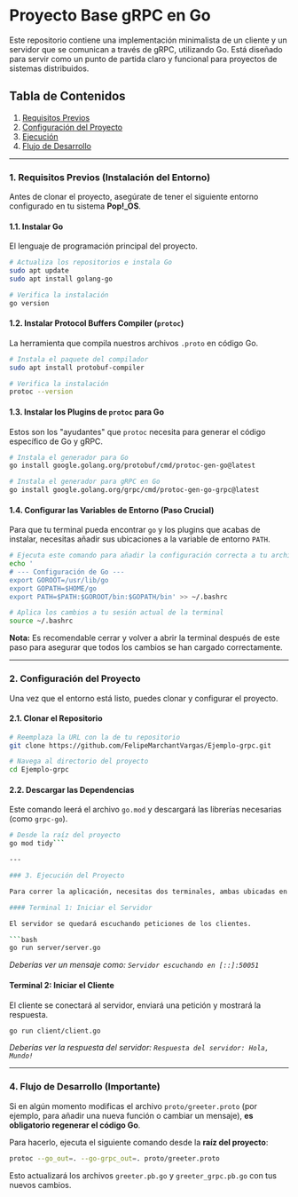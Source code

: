 # Proyecto Base gRPC en Go

Este repositorio contiene una implementación minimalista de un cliente y un servidor que se comunican a través de gRPC, utilizando Go. Está diseñado para servir como un punto de partida claro y funcional para proyectos de sistemas distribuidos.

## Tabla de Contenidos

1. [Requisitos Previos](#1-requisitos-previos-instalación-del-entorno)
2. [Configuración del Proyecto](#2-configuración-del-proyecto)
3. [Ejecución](#3-ejecución-del-proyecto)
4. [Flujo de Desarrollo](#4-flujo-de-desarrollo-importante)

---

### 1. Requisitos Previos (Instalación del Entorno)

Antes de clonar el proyecto, asegúrate de tener el siguiente entorno configurado en tu sistema **Pop!\_OS**.

#### 1.1. Instalar Go

El lenguaje de programación principal del proyecto.

```bash
# Actualiza los repositorios e instala Go
sudo apt update
sudo apt install golang-go

# Verifica la instalación
go version
```

#### 1.2. Instalar Protocol Buffers Compiler (`protoc`)

La herramienta que compila nuestros archivos `.proto` en código Go.

```bash
# Instala el paquete del compilador
sudo apt install protobuf-compiler

# Verifica la instalación
protoc --version
```

#### 1.3. Instalar los Plugins de `protoc` para Go

Estos son los "ayudantes" que `protoc` necesita para generar el código específico de Go y gRPC.

```bash
# Instala el generador para Go
go install google.golang.org/protobuf/cmd/protoc-gen-go@latest

# Instala el generador para gRPC en Go
go install google.golang.org/grpc/cmd/protoc-gen-go-grpc@latest
```

#### 1.4. Configurar las Variables de Entorno (Paso Crucial)

Para que tu terminal pueda encontrar `go` y los plugins que acabas de instalar, necesitas añadir sus ubicaciones a la variable de entorno `PATH`.

```bash
# Ejecuta este comando para añadir la configuración correcta a tu archivo .bashrc
echo '
# --- Configuración de Go ---
export GOROOT=/usr/lib/go
export GOPATH=$HOME/go
export PATH=$PATH:$GOROOT/bin:$GOPATH/bin' >> ~/.bashrc

# Aplica los cambios a tu sesión actual de la terminal
source ~/.bashrc
```

**Nota:** Es recomendable cerrar y volver a abrir la terminal después de este paso para asegurar que todos los cambios se han cargado correctamente.

---

### 2. Configuración del Proyecto

Una vez que el entorno está listo, puedes clonar y configurar el proyecto.

#### 2.1. Clonar el Repositorio

```bash
# Reemplaza la URL con la de tu repositorio
git clone https://github.com/FelipeMarchantVargas/Ejemplo-grpc.git

# Navega al directorio del proyecto
cd Ejemplo-grpc
```

#### 2.2. Descargar las Dependencias

Este comando leerá el archivo `go.mod` y descargará las librerías necesarias (como `grpc-go`).

````bash
# Desde la raíz del proyecto
go mod tidy```

---

### 3. Ejecución del Proyecto

Para correr la aplicación, necesitas dos terminales, ambas ubicadas en la raíz del proyecto.

#### Terminal 1: Iniciar el Servidor

El servidor se quedará escuchando peticiones de los clientes.

```bash
go run server/server.go
````

_Deberías ver un mensaje como: `Servidor escuchando en [::]:50051`_

#### Terminal 2: Iniciar el Cliente

El cliente se conectará al servidor, enviará una petición y mostrará la respuesta.

```bash
go run client/client.go
```

_Deberías ver la respuesta del servidor: `Respuesta del servidor: Hola, Mundo!`_

---

### 4. Flujo de Desarrollo (Importante)

Si en algún momento modificas el archivo `proto/greeter.proto` (por ejemplo, para añadir una nueva función o cambiar un mensaje), **es obligatorio regenerar el código Go**.

Para hacerlo, ejecuta el siguiente comando desde la **raíz del proyecto**:

```bash
protoc --go_out=. --go-grpc_out=. proto/greeter.proto
```

Esto actualizará los archivos `greeter.pb.go` y `greeter_grpc.pb.go` con tus nuevos cambios.
